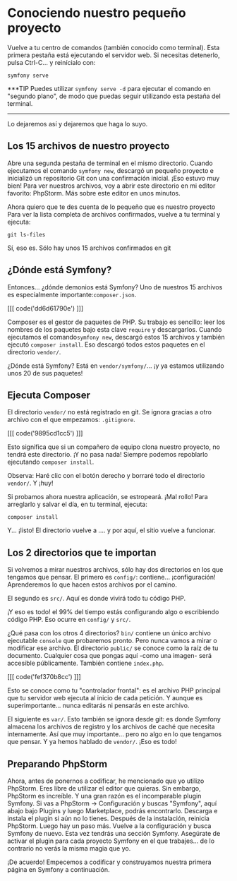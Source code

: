 # Conociendo nuestro pequeño proyecto

Vuelve a tu centro de comandos (también conocido como terminal). Esta primera pestaña está ejecutando el servidor web. Si necesitas detenerlo, pulsa Ctrl-C... y reinícialo con:

```terminal
symfony serve
```

***TIP
Puedes utilizar `symfony serve -d` para ejecutar el comando en "segundo plano", de modo que puedas seguir utilizando esta pestaña del terminal.
***

Lo dejaremos así y dejaremos que haga lo suyo.

## Los 15 archivos de nuestro proyecto

Abre una segunda pestaña de terminal en el mismo directorio. Cuando ejecutamos el comando `symfony new`, descargó un pequeño proyecto e inicializó un repositorio Git con una confirmación inicial. ¡Eso estuvo muy bien! Para ver nuestros archivos, voy a abrir este directorio en mi editor favorito: PhpStorm. Más sobre este editor en unos minutos.

Ahora quiero que te des cuenta de lo pequeño que es nuestro proyecto Para ver la lista completa de archivos confirmados, vuelve a tu terminal y ejecuta:

```terminal
git ls-files
```

Sí, eso es. Sólo hay unos 15 archivos confirmados en git

## ¿Dónde está Symfony?

Entonces... ¿dónde demonios está Symfony? Uno de nuestros 15 archivos es especialmente importante:`composer.json`. 

[[[ code('dd6d61790e') ]]]

Composer es el gestor de paquetes de PHP. Su trabajo es sencillo: leer los nombres de los paquetes bajo esta clave `require` y descargarlos. Cuando ejecutamos el comando`symfony new`, descargó estos 15 archivos y también ejecutó `composer install`. Eso descargó todos estos paquetes en el directorio `vendor/`.

¿Dónde está Symfony? Está en `vendor/symfony/`... ¡y ya estamos utilizando unos 20 de sus paquetes!

## Ejecuta Composer

El directorio `vendor/` no está registrado en git. Se ignora gracias a otro archivo con el que empezamos: `.gitignore`. 

[[[ code('9895cd1cc5') ]]]

Esto significa que si un compañero de equipo clona nuestro proyecto, no tendrá este directorio. 
¡Y no pasa nada! Siempre podemos repoblarlo ejecutando `composer install`.

Observa: Haré clic con el botón derecho y borraré todo el directorio `vendor/`. Y ¡huy!

Si probamos ahora nuestra aplicación, se estropeará. ¡Mal rollo! Para arreglarlo y salvar el día, en tu terminal, ejecuta:

```terminal
composer install
```

Y... ¡listo! El directorio vuelve a .... y por aquí, el sitio vuelve a funcionar.

## Los 2 directorios que te importan

Si volvemos a mirar nuestros archivos, sólo hay dos directorios en los que tengamos que pensar. El primero es `config/`: contiene... ¡configuración! Aprenderemos lo que hacen estos archivos por el camino.

El segundo es `src/`. Aquí es donde vivirá todo tu código PHP.

¡Y eso es todo! el 99% del tiempo estás configurando algo o escribiendo código PHP. Eso ocurre en `config/` y `src/`.

¿Qué pasa con los otros 4 directorios? `bin/` contiene un único archivo ejecutable `console` que probaremos pronto. Pero nunca vamos a mirar o modificar ese archivo. El directorio `public/` se conoce como la raíz de tu documento. Cualquier cosa que pongas aquí -como una imagen- será accesible públicamente. También contiene `index.php`. 

[[[ code('fef370b8cc') ]]]

Esto se conoce como tu "controlador frontal": es el archivo PHP principal que tu servidor web ejecuta al inicio de cada petición. Y aunque es superimportante... nunca editarás ni pensarás en este archivo.

El siguiente es `var/`. Esto también se ignora desde git: es donde Symfony almacena los archivos de registro y los archivos de caché que necesita internamente. Así que muy importante... pero no algo en lo que tengamos que pensar. Y ya hemos hablado de `vendor/`. ¡Eso es todo!

## Preparando PhpStorm

Ahora, antes de ponernos a codificar, he mencionado que yo utilizo PhpStorm. Eres libre de utilizar el editor que quieras. Sin embargo, PhpStorm es increíble. Y una gran razón es el incomparable plugin Symfony. Si vas a PhpStorm -> Configuración y buscas "Symfony", aquí abajo bajo Plugins y luego Marketplace, podrás encontrarlo. Descarga e instala el plugin si aún no lo tienes. Después de la instalación, reinicia PhpStorm. Luego hay un paso más. Vuelve a la configuración y busca Symfony de nuevo. Esta vez tendrás una sección Symfony. Asegúrate de activar el plugin para cada proyecto Symfony en el que trabajes... de lo contrario no verás la misma magia que yo.

¡De acuerdo! Empecemos a codificar y construyamos nuestra primera página en Symfony a continuación.

